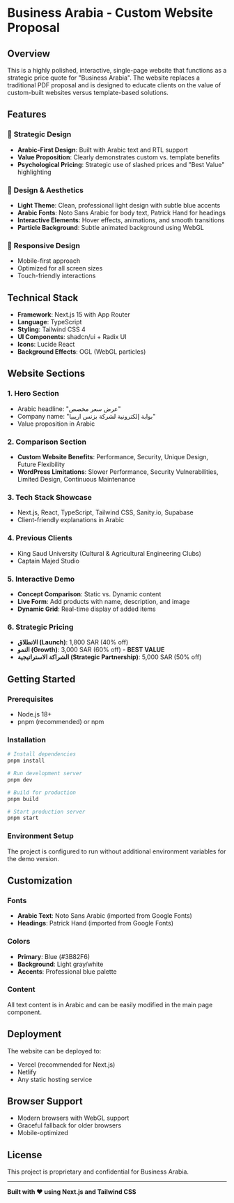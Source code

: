 # Business Arabia - Custom Website Proposal

## Overview
This is a highly polished, interactive, single-page website that functions as a strategic price quote for "Business Arabia". The website replaces a traditional PDF proposal and is designed to educate clients on the value of custom-built websites versus template-based solutions.

## Features

### 🎯 **Strategic Design**
- **Arabic-First Design**: Built with Arabic text and RTL support
- **Value Proposition**: Clearly demonstrates custom vs. template benefits
- **Psychological Pricing**: Strategic use of slashed prices and "Best Value" highlighting

### 🎨 **Design & Aesthetics**
- **Light Theme**: Clean, professional light design with subtle blue accents
- **Arabic Fonts**: Noto Sans Arabic for body text, Patrick Hand for headings
- **Interactive Elements**: Hover effects, animations, and smooth transitions
- **Particle Background**: Subtle animated background using WebGL

### 📱 **Responsive Design**
- Mobile-first approach
- Optimized for all screen sizes
- Touch-friendly interactions

## Technical Stack

- **Framework**: Next.js 15 with App Router
- **Language**: TypeScript
- **Styling**: Tailwind CSS 4
- **UI Components**: shadcn/ui + Radix UI
- **Icons**: Lucide React
- **Background Effects**: OGL (WebGL particles)

## Website Sections

### 1. **Hero Section**
- Arabic headline: "عرض سعر مخصص"
- Company name: "بوابة إلكترونية لشركة بزنس اريبيا"
- Value proposition in Arabic

### 2. **Comparison Section**
- **Custom Website Benefits**: Performance, Security, Unique Design, Future Flexibility
- **WordPress Limitations**: Slower Performance, Security Vulnerabilities, Limited Design, Continuous Maintenance

### 3. **Tech Stack Showcase**
- Next.js, React, TypeScript, Tailwind CSS, Sanity.io, Supabase
- Client-friendly explanations in Arabic

### 4. **Previous Clients**
- King Saud University (Cultural & Agricultural Engineering Clubs)
- Captain Majed Studio

### 5. **Interactive Demo**
- **Concept Comparison**: Static vs. Dynamic content
- **Live Form**: Add products with name, description, and image
- **Dynamic Grid**: Real-time display of added items

### 6. **Strategic Pricing**
- **الانطلاق (Launch)**: 1,800 SAR (40% off)
- **النمو (Growth)**: 3,000 SAR (60% off) - **BEST VALUE**
- **الشراكة الاستراتيجية (Strategic Partnership)**: 5,000 SAR (50% off)

## Getting Started

### Prerequisites
- Node.js 18+ 
- pnpm (recommended) or npm

### Installation
```bash
# Install dependencies
pnpm install

# Run development server
pnpm dev

# Build for production
pnpm build

# Start production server
pnpm start
```

### Environment Setup
The project is configured to run without additional environment variables for the demo version.

## Customization

### Fonts
- **Arabic Text**: Noto Sans Arabic (imported from Google Fonts)
- **Headings**: Patrick Hand (imported from Google Fonts)

### Colors
- **Primary**: Blue (#3B82F6)
- **Background**: Light gray/white
- **Accents**: Professional blue palette

### Content
All text content is in Arabic and can be easily modified in the main page component.

## Deployment

The website can be deployed to:
- Vercel (recommended for Next.js)
- Netlify
- Any static hosting service

## Browser Support

- Modern browsers with WebGL support
- Graceful fallback for older browsers
- Mobile-optimized

## License

This project is proprietary and confidential for Business Arabia.

---

**Built with ❤️ using Next.js and Tailwind CSS**

